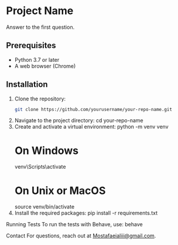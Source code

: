 # Project Name

Answer to the first question.

## Prerequisites

- Python 3.7 or later
- A web browser (Chrome)

## Installation

1. Clone the repository:
   ```bash
   git clone https://github.com/yourusername/your-repo-name.git
2. Navigate to the project directory:
   cd your-repo-name
3. Create and activate a virtual environment:
    python -m venv venv
    # On Windows
    venv\Scripts\activate
    # On Unix or MacOS
    source venv/bin/activate
4. Install the required packages:
    pip install -r requirements.txt

Running Tests
To run the tests with Behave, use:
    behave

Contact
For questions, reach out at Mostafaeialiii@gmail.com.

